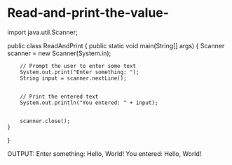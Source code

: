 # Read-and-print-the-value-
import java.util.Scanner;


public class ReadAndPrint {
    public static void main(String[] args) {
        Scanner scanner = new Scanner(System.in);


        // Prompt the user to enter some text
        System.out.print("Enter something: ");
        String input = scanner.nextLine();


        // Print the entered text
        System.out.println("You entered: " + input);


        scanner.close();
    }
}


OUTPUT:
Enter something: Hello, World!
You entered: Hello, World!
